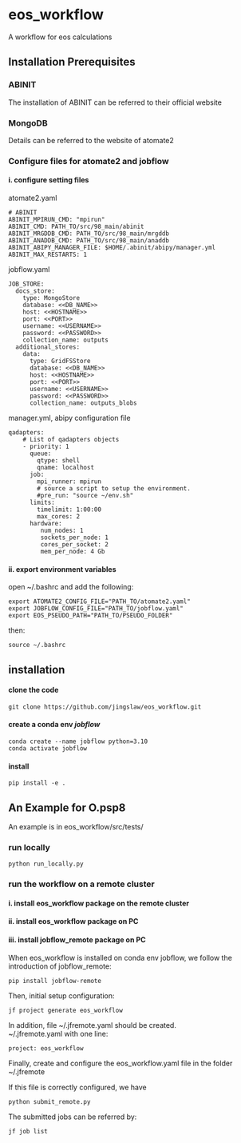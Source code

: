 # eos_workflow
A workflow for eos calculations

## Installation Prerequisites

### ABINIT
The installation of ABINIT can be referred to their official website

### MongoDB
Details can be referred to the website of atomate2

### Configure files for atomate2 and jobflow

#### i. configure setting files
atomate2.yaml
```
# ABINIT
ABINIT_MPIRUN_CMD: "mpirun"
ABINIT_CMD: PATH_TO/src/98_main/abinit
ABINIT_MRGDDB_CMD: PATH_TO/src/98_main/mrgddb
ABINIT_ANADDB_CMD: PATH_TO/src/98_main/anaddb
ABINIT_ABIPY_MANAGER_FILE: $HOME/.abinit/abipy/manager.yml
ABINIT_MAX_RESTARTS: 1
```

jobflow.yaml
```
JOB_STORE:
  docs_store:
    type: MongoStore
    database: <<DB_NAME>>
    host: <<HOSTNAME>>
    port: <<PORT>>
    username: <<USERNAME>>
    password: <<PASSWORD>>
    collection_name: outputs
  additional_stores:
    data:
      type: GridFSStore
      database: <<DB_NAME>>
      host: <<HOSTNAME>>
      port: <<PORT>>
      username: <<USERNAME>>
      password: <<PASSWORD>>
      collection_name: outputs_blobs
```

manager.yml, abipy configuration file
```
qadapters:
    # List of qadapters objects
    - priority: 1
      queue:
        qtype: shell
        qname: localhost
      job:
        mpi_runner: mpirun
        # source a script to setup the environment.
        #pre_run: "source ~/env.sh"
      limits:
        timelimit: 1:00:00
        max_cores: 2
      hardware:
         num_nodes: 1
         sockets_per_node: 1
         cores_per_socket: 2
         mem_per_node: 4 Gb
```


#### ii. export environment variables

open ~/.bashrc and add the following:
```
export ATOMATE2_CONFIG_FILE="PATH_TO/atomate2.yaml"
export JOBFLOW_CONFIG_FILE="PATH_TO/jobflow.yaml"
export EOS_PSEUDO_PATH="PATH_TO/PSEUDO_FOLDER"
```

then:
```
source ~/.bashrc
```

## installation
#### clone the code
```
git clone https://github.com/jingslaw/eos_workflow.git
```
#### create a conda env *jobflow*
```
conda create --name jobflow python=3.10
conda activate jobflow
```
#### install
```
pip install -e .
```

## An Example for O.psp8
An example is in eos_workflow/src/tests/

### run locally
```
python run_locally.py
```

### run the workflow on a remote cluster

#### i. install eos_workflow package on the remote cluster
#### ii. install eos_workflow package on PC
#### iii. install jobflow_remote package on PC
When eos_workflow is installed on conda env jobflow, we
follow the introduction of jobflow_remote:
```
pip install jobflow-remote
```
Then, initial setup configuration:
```
jf project generate eos_workflow
```
In addition, file ~/.jfremote.yaml should be created. \
~/.jfremote.yaml with one line:
```
project: eos_workflow
```
Finally, create and configure the eos_workflow.yaml file
in the folder ~/.jfremote

If this file is correctly configured, we have
```
python submit_remote.py
```
The submitted jobs can be referred by:
```
jf job list
```

